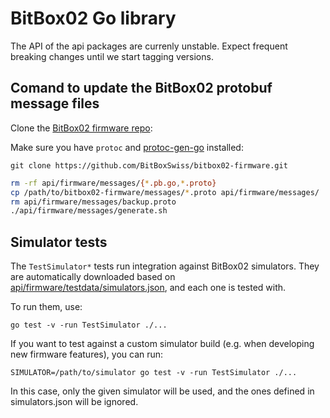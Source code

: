 # BitBox02 Go library

The API of the api packages are currenly unstable. Expect frequent breaking changes until we start
tagging versions.

## Comand to update the BitBox02 protobuf message files

Clone the [BitBox02 firmware repo](https://github.com/BitBoxSwiss/bitbox02-firmware):

Make sure you have `protoc` and
[protoc-gen-go](https://developers.google.com/protocol-buffers/docs/reference/go-generated)
installed:

`git clone https://github.com/BitBoxSwiss/bitbox02-firmware.git`

```sh
rm -rf api/firmware/messages/{*.pb.go,*.proto}
cp /path/to/bitbox02-firmware/messages/*.proto api/firmware/messages/
rm api/firmware/messages/backup.proto
./api/firmware/messages/generate.sh
```

## Simulator tests

The `TestSimulator*` tests run integration against BitBox02 simulators. They are automatically
downloaded based on [api/firmware/testdata/simulators.json](api/firmware/testdata/simulators.json),
and each one is tested with.

To run them, use:

    go test -v -run TestSimulator ./...

If you want to test against a custom simulator build (e.g. when developing new firmware features),
you can run:

    SIMULATOR=/path/to/simulator go test -v -run TestSimulator ./...

In this case, only the given simulator will be used, and the ones defined in simulators.json will be
ignored.
